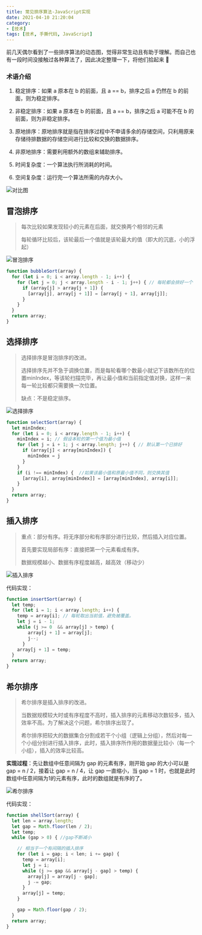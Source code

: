 ```yaml
---
title: 常见排序算法-JavaScript实现
date: 2021-04-10 21:20:04
category: 
- [技术]
tags: [技术, 手撕代码, JavaScript]
---
```


前几天偶尔看到了一些排序算法的动态图，觉得非常生动且有助于理解。而自己也有一段时间没接触过各种算法了，因此决定整理一下，将他们拾起来 📝

<!-- more -->

### 术语介绍

1. 稳定排序：如果 a 原本在 b 的前面，且 a == b，排序之后 a 仍然在 b 的前面，则为稳定排序。

2. 非稳定排序：如果 a 原本在 b 的前面，且 a == b，排序之后 a 可能不在 b 的前面，则为非稳定排序。

3. 原地排序：原地排序就是指在排序过程中不申请多余的存储空间，只利用原来存储待排数据的存储空间进行比较和交换的数据排序。

4. 非原地排序：需要利用额外的数组来辅助排序。

5. 时间复杂度：一个算法执行所消耗的时间。

6. 空间复杂度：运行完一个算法所需的内存大小。

![对比图](/images/algorithms/sort-table.jpg)

## 冒泡排序

> 每次比较如果发现较小的元素在后面，就交换两个相邻的元素
> 
> 每轮循环比较后，该轮最后一个值就是该轮最大的值（即大的沉底，小的浮起）

![冒泡排序](/images/algorithms/bubble.gif)

```js
function bubbleSort(array) {
  for (let i = 0; i < array.length - 1; i++) {
    for (let j = 0; j < array.length - i - 1; j++) { // 每轮都会排好一个
      if (array[j] > array[j + 1]) {
        [array[j], array[j + 1]] = [array[j + 1], array[j]];
      }
    }
  }
  return array;
}
```

## 选择排序

> 选择排序是冒泡排序的改进。
>
> 选择排序先并不急于调换位置，而是每轮看哪个数最小就记下该数所在的位置minIndex，等该轮扫描完毕，再让最小值和当前指定值对换，这样一来每一轮比较都只需要换一次位置。
>
> 缺点：不是稳定排序。

![选择排序](/images/algorithms/select.gif)

```js
function selectSort(array) {
  let minIndex;
  for (let i = 0; i < array.length - 1; i++) {
    minIndex = i; // 假设本轮的第一个值为最小值
    for (let j = i + 1; j < array.length; j++) { // 默认第一个已排好
      if (array[j] < array[minIndex]) {
        minIndex = j
      }
    }
    if (i !== minIndex) {  //如果该最小值和原最小值不同，则交换其值
      [array[i], array[minIndex]] = [array[minIndex], array[i]];
    }
  }
  return array;
}
```

## 插入排序

> 重点：部分有序。将无序部分和有序部分进行比较，然后插入对应位置。
>
> 首先要实现局部有序：直接把第一个元素看成有序。
>
> 数据规模越小、数据有序程度越高，越高效（移动少）

![插入排序](/images/algorithms/insert.gif)

代码实现：

```js
function insertSort(array) {
  let temp;
  for (let i = 1; i < array.length; i++) {
    temp = array[i]; // 每轮取出当前值，避免被覆盖。
    let j = i - 1;
    while (j >= 0  && array[j] > temp) {
        array[j + 1] = array[j];
        j--;
      }
    array[j + 1] = temp;
  }
  return array;
}
```

## 希尔排序

> 希尔排序是插入排序的改进。
>
> 当数据规模较大时或有序程度不高时，插入排序的元素移动次数较多，插入效率不高。为了解决这个问题，希尔排序出现了。
>
> 希尔排序把较大的数据集合分割成若干个小组（逻辑上分组），然后对每一个小组分别进行插入排序，此时，插入排序所作用的数据量比较小（每一个小组），插入的效率比较高。

**实现过程**：先让数组中任意间隔为 gap 的元素有序，刚开始 gap 的大小可以是 gap = n / 2，接着让 gap = n / 4，让 gap 一直缩小，当 gap = 1 时，也就是此时数组中任意间隔为1的元素有序，此时的数组就是有序的了。

![希尔排序](/images/algorithms/Shell.gif)

代码实现：

```js
function shellSort(array) {
  let len = array.length;
  let gap = Math.floor(len / 2);
  let temp;
  while (gap > 0) { //gap不断减小

    // 相当于一个有间隔的插入排序
    for (let i = gap; i < len; i += gap) {
      temp = array[i];
      let j = i;
      while (j >= gap && array[j - gap] > temp) {
        array[j] = array[j - gap];
        j -= gap;
      }
      array[j] = temp;
    }

    gap = Math.floor(gap / 2);
  }
  return array;
}
```

